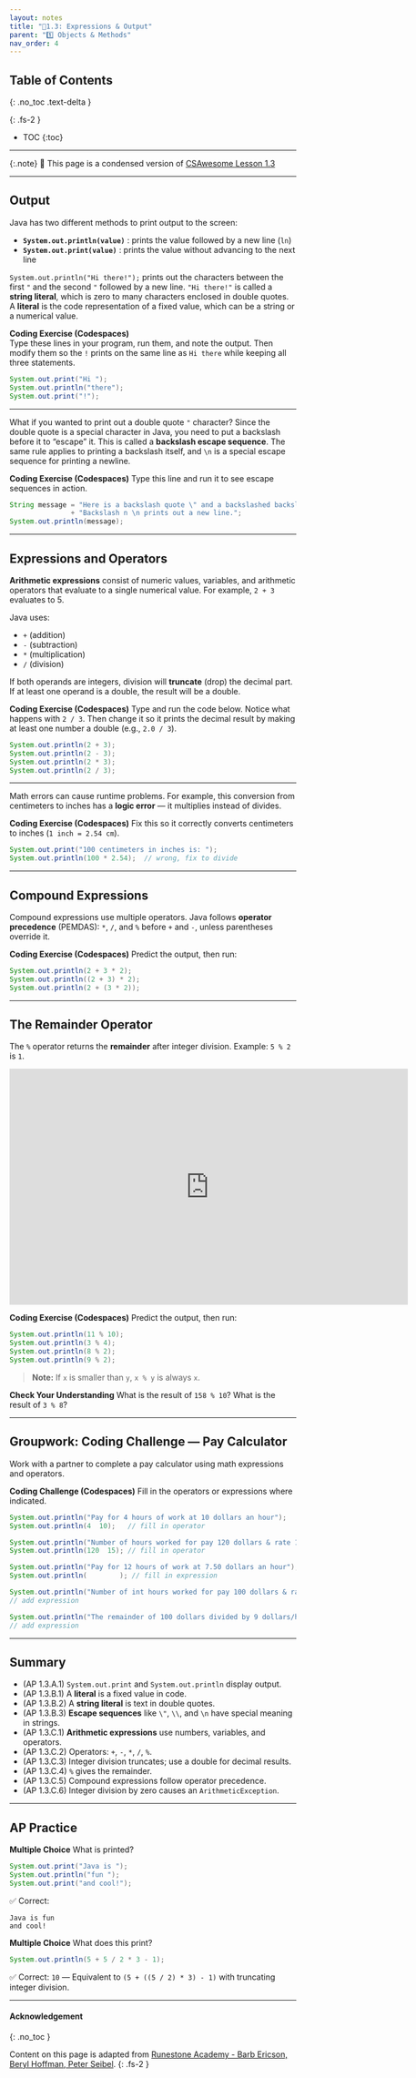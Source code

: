 ```yaml
---
layout: notes
title: "📓1.3: Expressions & Output" 
parent: "1️⃣ Objects & Methods"
nav_order: 4
---
```


## Table of Contents
{: .no_toc .text-delta }

{: .fs-2 }
- TOC
{:toc}

---

{:.note}
📖 This page is a condensed version of [CSAwesome Lesson 1.3](https://runestone.academy/ns/books/published/csawesome2/topic-1-3-expressions.html) 

---

## Output

Java has two different methods to print output to the screen:

- **`System.out.println(value)`** : prints the value followed by a new line (`ln`)
- **`System.out.print(value)`** : prints the value without advancing to the next line

`System.out.println("Hi there!");` prints out the characters between the first `"` and the second `"` followed by a new line. `"Hi there!"` is called a **string literal**, which is zero to many characters enclosed in double quotes. A **literal** is the code representation of a fixed value, which can be a string or a numerical value.

<div class="task" markdown="block">

**Coding Exercise (Codespaces)**  
Type these lines in your program, run them, and note the output. Then modify them so the `!` prints on the same line as `Hi there` while keeping all three statements.

```java
System.out.print("Hi ");
System.out.println("there");
System.out.print("!");
````

</div>

---

What if you wanted to print out a double quote `"` character? Since the double quote is a special character in Java, you need to put a backslash before it to “escape” it. This is called a **backslash escape sequence**. The same rule applies to printing a backslash itself, and `\n` is a special escape sequence for printing a newline.

<div class="task" markdown="block">

**Coding Exercise (Codespaces)**
Type this line and run it to see escape sequences in action.

```java
String message = "Here is a backslash quote \" and a backslashed backslash (\\) "
               + "Backslash n \n prints out a new line.";
System.out.println(message);
```

</div>

---

## Expressions and Operators

**Arithmetic expressions** consist of numeric values, variables, and arithmetic operators that evaluate to a single numerical value. For example, `2 + 3` evaluates to 5.

Java uses:

* `+` (addition)
* `-` (subtraction)
* `*` (multiplication)
* `/` (division)

If both operands are integers, division will **truncate** (drop) the decimal part. If at least one operand is a double, the result will be a double.

<div class="task" markdown="block">

**Coding Exercise (Codespaces)**
Type and run the code below. Notice what happens with `2 / 3`. Then change it so it prints the decimal result by making at least one number a double (e.g., `2.0 / 3`).

```java
System.out.println(2 + 3);
System.out.println(2 - 3);
System.out.println(2 * 3);
System.out.println(2 / 3);
```

</div>

---

Math errors can cause runtime problems. For example, this conversion from centimeters to inches has a **logic error** — it multiplies instead of divides.

<div class="task" markdown="block">

**Coding Exercise (Codespaces)**
Fix this so it correctly converts centimeters to inches (`1 inch = 2.54 cm`).

```java
System.out.print("100 centimeters in inches is: ");
System.out.println(100 * 2.54);  // wrong, fix to divide
```

</div>

---

## Compound Expressions

Compound expressions use multiple operators. Java follows **operator precedence** (PEMDAS):
`*`, `/`, and `%` before `+` and `-`, unless parentheses override it.

<div class="task" markdown="block">

**Coding Exercise (Codespaces)**
Predict the output, then run:

```java
System.out.println(2 + 3 * 2);
System.out.println((2 + 3) * 2);
System.out.println(2 + (3 * 2));
```

</div>

---

## The Remainder Operator

The `%` operator returns the **remainder** after integer division. Example: `5 % 2` is `1`.

<iframe width="700" height="415" src="https://www.youtube.com/embed/jp-T9lFISlI" frameborder="0" allowfullscreen></iframe>

<div class="task" markdown="block">

**Coding Exercise (Codespaces)**
Predict the output, then run:

```java
System.out.println(11 % 10);
System.out.println(3 % 4);
System.out.println(8 % 2);
System.out.println(9 % 2);
```

</div>

> **Note:** If `x` is smaller than `y`, `x % y` is always `x`.

<div class="task" markdown="block">

**Check Your Understanding**
What is the result of `158 % 10`?
What is the result of `3 % 8`?

</div>

---

## Groupwork: Coding Challenge — Pay Calculator

Work with a partner to complete a pay calculator using math expressions and operators.

<div class="task" markdown="block">

**Coding Challenge (Codespaces)**
Fill in the operators or expressions where indicated.

```java
System.out.println("Pay for 4 hours of work at 10 dollars an hour");
System.out.println(4  10);   // fill in operator

System.out.println("Number of hours worked for pay 120 dollars & rate 15 dollars/hour");
System.out.println(120  15); // fill in operator

System.out.println("Pay for 12 hours of work at 7.50 dollars an hour");
System.out.println(        ); // fill in expression

System.out.println("Number of int hours worked for pay 100 dollars & rate 9 dollars/hour");
// add expression

System.out.println("The remainder of 100 dollars divided by 9 dollars/hour");
// add expression
```

</div>

---

## Summary

* (AP 1.3.A.1) `System.out.print` and `System.out.println` display output.
* (AP 1.3.B.1) A **literal** is a fixed value in code.
* (AP 1.3.B.2) A **string literal** is text in double quotes.
* (AP 1.3.B.3) **Escape sequences** like `\"`, `\\`, and `\n` have special meaning in strings.
* (AP 1.3.C.1) **Arithmetic expressions** use numbers, variables, and operators.
* (AP 1.3.C.2) Operators: `+`, `-`, `*`, `/`, `%`.
* (AP 1.3.C.3) Integer division truncates; use a double for decimal results.
* (AP 1.3.C.4) `%` gives the remainder.
* (AP 1.3.C.5) Compound expressions follow operator precedence.
* (AP 1.3.C.6) Integer division by zero causes an `ArithmeticException`.

---

## AP Practice

<div class="task" markdown="block">

**Multiple Choice**
What is printed?

```java
System.out.print("Java is ");
System.out.println("fun ");
System.out.print("and cool!");
```

✅ Correct:

```
Java is fun
and cool!
```

</div>

<div class="task" markdown="block">

**Multiple Choice**
What does this print?

```java
System.out.println(5 + 5 / 2 * 3 - 1);
```

✅ Correct: `10` — Equivalent to `(5 + ((5 / 2) * 3) - 1)` with truncating integer division.

</div>


---

#### Acknowledgement
{: .no_toc }

Content on this page is adapted from [Runestone Academy - Barb Ericson, Beryl Hoffman, Peter Seibel](https://runestone.academy/ns/books/published/csawesome2/csawesome2.html).
{: .fs-2 }
